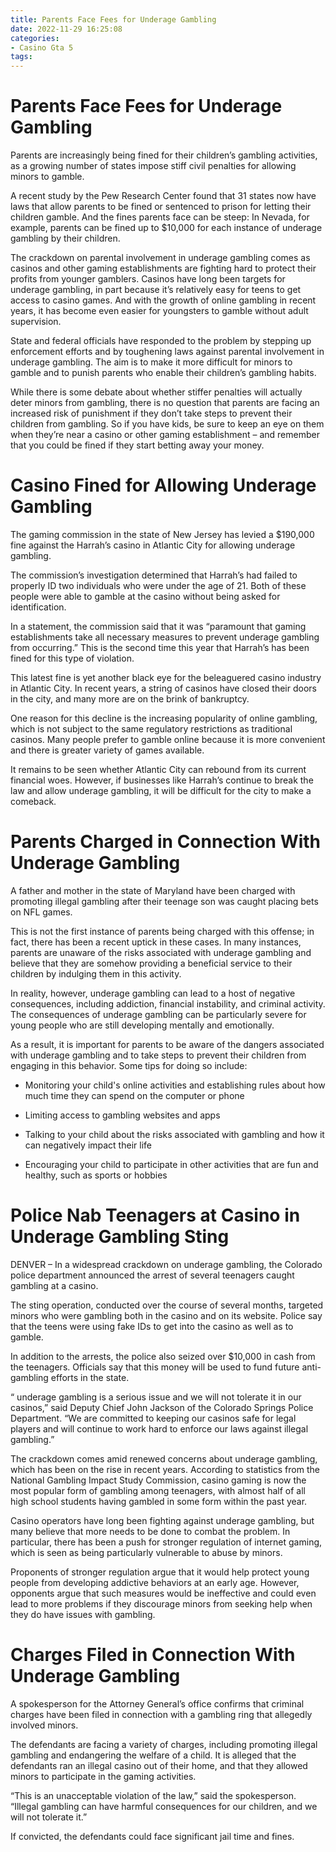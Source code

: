 ```yaml
---
title: Parents Face Fees for Underage Gambling
date: 2022-11-29 16:25:08
categories:
- Casino Gta 5
tags:
---
```



#  Parents Face Fees for Underage Gambling

Parents are increasingly being fined for their children’s gambling activities, as a growing number of states impose stiff civil penalties for allowing minors to gamble.

A recent study by the Pew Research Center found that 31 states now have laws that allow parents to be fined or sentenced to prison for letting their children gamble. And the fines parents face can be steep: In Nevada, for example, parents can be fined up to $10,000 for each instance of underage gambling by their children.

The crackdown on parental involvement in underage gambling comes as casinos and other gaming establishments are fighting hard to protect their profits from younger gamblers. Casinos have long been targets for underage gambling, in part because it’s relatively easy for teens to get access to casino games. And with the growth of online gambling in recent years, it has become even easier for youngsters to gamble without adult supervision.

State and federal officials have responded to the problem by stepping up enforcement efforts and by toughening laws against parental involvement in underage gambling. The aim is to make it more difficult for minors to gamble and to punish parents who enable their children’s gambling habits.

While there is some debate about whether stiffer penalties will actually deter minors from gambling, there is no question that parents are facing an increased risk of punishment if they don’t take steps to prevent their children from gambling. So if you have kids, be sure to keep an eye on them when they’re near a casino or other gaming establishment – and remember that you could be fined if they start betting away your money.

#  Casino Fined for Allowing Underage Gambling

The gaming commission in the state of New Jersey has levied a $190,000 fine against the Harrah’s casino in Atlantic City for allowing underage gambling.

The commission’s investigation determined that Harrah’s had failed to properly ID two individuals who were under the age of 21. Both of these people were able to gamble at the casino without being asked for identification.

In a statement, the commission said that it was “paramount that gaming establishments take all necessary measures to prevent underage gambling from occurring.” This is the second time this year that Harrah’s has been fined for this type of violation.

This latest fine is yet another black eye for the beleaguered casino industry in Atlantic City. In recent years, a string of casinos have closed their doors in the city, and many more are on the brink of bankruptcy.

One reason for this decline is the increasing popularity of online gambling, which is not subject to the same regulatory restrictions as traditional casinos. Many people prefer to gamble online because it is more convenient and there is greater variety of games available.

It remains to be seen whether Atlantic City can rebound from its current financial woes. However, if businesses like Harrah’s continue to break the law and allow underage gambling, it will be difficult for the city to make a comeback.

#  Parents Charged in Connection With Underage Gambling

A father and mother in the state of Maryland have been charged with promoting illegal gambling after their teenage son was caught placing bets on NFL games.

This is not the first instance of parents being charged with this offense; in fact, there has been a recent uptick in these cases. In many instances, parents are unaware of the risks associated with underage gambling and believe that they are somehow providing a beneficial service to their children by indulging them in this activity.

In reality, however, underage gambling can lead to a host of negative consequences, including addiction, financial instability, and criminal activity. The consequences of underage gambling can be particularly severe for young people who are still developing mentally and emotionally.

As a result, it is important for parents to be aware of the dangers associated with underage gambling and to take steps to prevent their children from engaging in this behavior. Some tips for doing so include:

- Monitoring your child's online activities and establishing rules about how much time they can spend on the computer or phone

- Limiting access to gambling websites and apps

- Talking to your child about the risks associated with gambling and how it can negatively impact their life

- Encouraging your child to participate in other activities that are fun and healthy, such as sports or hobbies

#  Police Nab Teenagers at Casino in Underage Gambling Sting

DENVER – In a widespread crackdown on underage gambling, the Colorado police department announced the arrest of several teenagers caught gambling at a casino.

The sting operation, conducted over the course of several months, targeted minors who were gambling both in the casino and on its website. Police say that the teens were using fake IDs to get into the casino as well as to gamble.

In addition to the arrests, the police also seized over $10,000 in cash from the teenagers. Officials say that this money will be used to fund future anti-gambling efforts in the state.

“ underage gambling is a serious issue and we will not tolerate it in our casinos,” said Deputy Chief John Jackson of the Colorado Springs Police Department. “We are committed to keeping our casinos safe for legal players and will continue to work hard to enforce our laws against illegal gambling.”

The crackdown comes amid renewed concerns about underage gambling, which has been on the rise in recent years. According to statistics from the National Gambling Impact Study Commission, casino gaming is now the most popular form of gambling among teenagers, with almost half of all high school students having gambled in some form within the past year.

Casino operators have long been fighting against underage gambling, but many believe that more needs to be done to combat the problem. In particular, there has been a push for stronger regulation of internet gaming, which is seen as being particularly vulnerable to abuse by minors.

Proponents of stronger regulation argue that it would help protect young people from developing addictive behaviors at an early age. However, opponents argue that such measures would be ineffective and could even lead to more problems if they discourage minors from seeking help when they do have issues with gambling.

#  Charges Filed in Connection With Underage Gambling

A spokesperson for the Attorney General’s office confirms that criminal charges have been filed in connection with a gambling ring that allegedly involved minors.

The defendants are facing a variety of charges, including promoting illegal gambling and endangering the welfare of a child. It is alleged that the defendants ran an illegal casino out of their home, and that they allowed minors to participate in the gaming activities.

“This is an unacceptable violation of the law,” said the spokesperson. “Illegal gambling can have harmful consequences for our children, and we will not tolerate it.”

If convicted, the defendants could face significant jail time and fines.